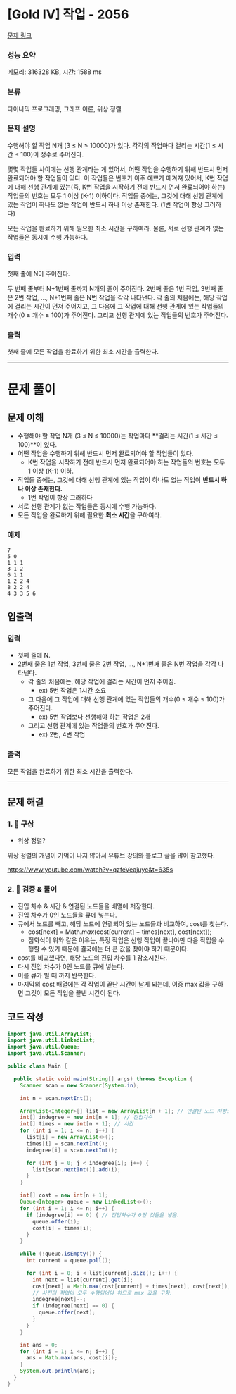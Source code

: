 # [Gold IV] 작업 - 2056 

[문제 링크](https://www.acmicpc.net/problem/2056) 

### 성능 요약

메모리: 316328 KB, 시간: 1588 ms

### 분류

다이나믹 프로그래밍, 그래프 이론, 위상 정렬

### 문제 설명

<p>수행해야 할 작업 N개 (3 ≤ N ≤ 10000)가 있다. 각각의 작업마다 걸리는 시간(1 ≤ 시간 ≤ 100)이 정수로 주어진다.</p>

<p>몇몇 작업들 사이에는 선행 관계라는 게 있어서, 어떤 작업을 수행하기 위해 반드시 먼저 완료되어야 할 작업들이 있다. 이 작업들은 번호가 아주 예쁘게 매겨져 있어서, K번 작업에 대해 선행 관계에 있는(즉, K번 작업을 시작하기 전에 반드시 먼저 완료되어야 하는) 작업들의 번호는 모두 1 이상 (K-1) 이하이다. 작업들 중에는, 그것에 대해 선행 관계에 있는 작업이 하나도 없는 작업이 반드시 하나 이상 존재한다. (1번 작업이 항상 그러하다)</p>

<p>모든 작업을 완료하기 위해 필요한 최소 시간을 구하여라. 물론, 서로 선행 관계가 없는 작업들은 동시에 수행 가능하다.</p>

### 입력 

 <p>첫째 줄에 N이 주어진다.</p>

<p>두 번째 줄부터 N+1번째 줄까지 N개의 줄이 주어진다. 2번째 줄은 1번 작업, 3번째 줄은 2번 작업, ..., N+1번째 줄은 N번 작업을 각각 나타낸다. 각 줄의 처음에는, 해당 작업에 걸리는 시간이 먼저 주어지고, 그 다음에 그 작업에 대해 선행 관계에 있는 작업들의 개수(0 ≤ 개수 ≤ 100)가 주어진다. 그리고 선행 관계에 있는 작업들의 번호가 주어진다.</p>

### 출력 

 <p>첫째 줄에 모든 작업을 완료하기 위한 최소 시간을 출력한다.</p>

---

# 문제 풀이

## 문제 이해

- 수행해야 할 작업 N개 (3 ≤ N ≤ 10000)는 작업마다 **걸리는 시간(1 ≤ 시간 ≤ 100)**이 있다.
- 어떤 작업을 수행하기 위해 반드시 먼저 완료되어야 할 작업들이 있다.
    - K번 작업을 시작하기 전에 반드시 먼저 완료되어야 하는 작업들의 번호는 모두 1 이상 (K-1) 이하.
- 작업들 중에는, 그것에 대해 선행 관계에 있는 작업이 하나도 없는 작업이 **반드시 하나 이상 존재한다.**
    - 1번 작업이 항상 그러하다
- 서로 선행 관계가 없는 작업들은 동시에 수행 가능하다.
- 모든 작업을 완료하기 위해 필요한 **최소 시간**을 구하여라.

### 예제

```
7
5 0
1 1 1
3 1 2
6 1 1
1 2 2 4
8 2 2 4
4 3 3 5 6
```

## 입출력

### 입력

- 첫째 줄에 N.
- 2번째 줄은 1번 작업, 3번째 줄은 2번 작업, ..., N+1번째 줄은 N번 작업을 각각 나타낸다.
    - 각 줄의 처음에는, 해당 작업에 걸리는 시간이 먼저 주어짐.
        - ex) 5번 작업은 1시간 소요
    - 그 다음에 그 작업에 대해 선행 관계에 있는 작업들의 개수(0 ≤ 개수 ≤ 100)가 주어진다.
        - ex) 5번 작업보다 선행해야 하는 작업은 2개
    - 그리고 선행 관계에 있는 작업들의 번호가 주어진다.
        - ex) 2번, 4번 작업

### 출력

모든 작업을 완료하기 위한 최소 시간을 출력한다.

---

## 문제 해결

### 1. 🤔 구상

- 위상 정렬?

위상 정렬의 개념이 기억이 나지 않아서 유튜브 강의와 블로그 글을 많이 참고했다.

https://www.youtube.com/watch?v=qzfeVeajuyc&t=635s

### 2. 🧐 검증 & 풀이

- 진입 차수 & 시간 & 연결된 노드들을 배열에 저장한다.
- 진입 차수가 0인 노드들을 큐에 넣는다.
- 큐에서 노드를 빼고, 해당 노드에 연결되어 있는 노드들과 비교하여, cost를 찾는다.
    - cost[next] = Math.*max*(cost[current] + times[next], cost[next]);
    - 점화식이 위와 같은 이유는, 특정 작업은 선행 작업이 끝나야만 다음 작업을 수행할 수 있기 때문에 결국에는 더 큰 값을 찾아야 하기 때문이다.
- cost를 비교했다면, 해당 노드의 진입 차수를 1 감소시킨다.
- 다시 진입 차수가 0인 노드를 큐에 넣는다.
- 이를 큐가 빌 때 까지 반복한다.
- 마지막의 cost 배열에는 각 작업이 끝난 시간이 남게 되는데, 이중 max 값을 구하면 그것이 모든 작업을 끝낸 시간이 된다.

## 코드 작성

```java
import java.util.ArrayList;
import java.util.LinkedList;
import java.util.Queue;
import java.util.Scanner;

public class Main {

  public static void main(String[] args) throws Exception {
    Scanner scan = new Scanner(System.in);

    int n = scan.nextInt();

    ArrayList<Integer>[] list = new ArrayList[n + 1]; // 연결된 노드 저장소
    int[] indegree = new int[n + 1]; // 진입차수
    int[] times = new int[n + 1]; // 시간
    for (int i = 1; i <= n; i++) {
      list[i] = new ArrayList<>();
      times[i] = scan.nextInt();
      indegree[i] = scan.nextInt();

      for (int j = 0; j < indegree[i]; j++) {
        list[scan.nextInt()].add(i);
      }
    }

    int[] cost = new int[n + 1];
    Queue<Integer> queue = new LinkedList<>();
    for (int i = 1; i <= n; i++) {
      if (indegree[i] == 0) { // 진입차수가 0인 것들을 넣음.
        queue.offer(i);
        cost[i] = times[i];
      }
    }

    while (!queue.isEmpty()) {
      int current = queue.poll();

      for (int i = 0; i < list[current].size(); i++) {
        int next = list[current].get(i);
        cost[next] = Math.max(cost[current] + times[next], cost[next]);
        // 사전의 작업이 모두 수행되어야 하므로 max 값을 구함.
        indegree[next]--;
        if (indegree[next] == 0) {
          queue.offer(next);
        }
      }
    }

    int ans = 0;
    for (int i = 1; i <= n; i++) {
      ans = Math.max(ans, cost[i]);
    }
    System.out.println(ans);
  }
}
```
